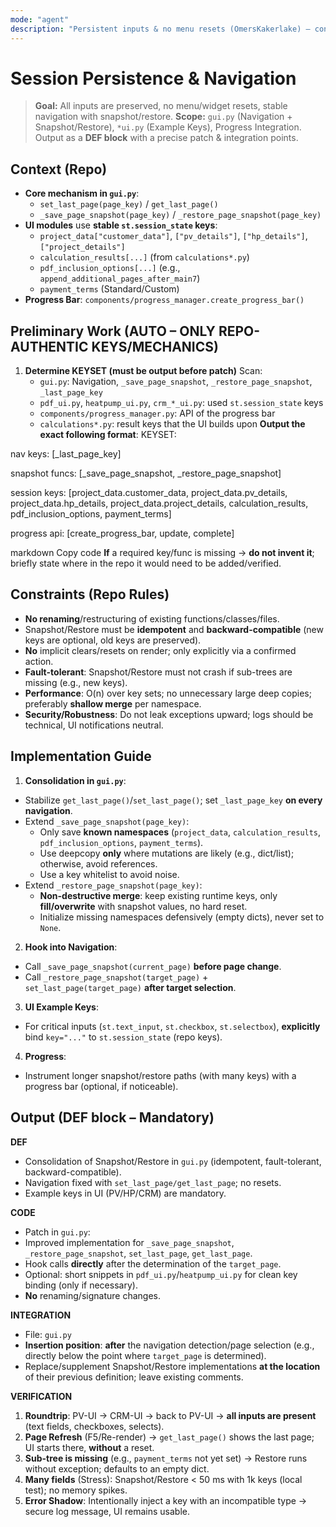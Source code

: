 ```yaml
---
mode: "agent"
description: "Persistent inputs & no menu resets (OmersKakerlake) – consolidate snapshot/restore, robust & stable"
---
```


# Session Persistence & Navigation

> **Goal:** All inputs are preserved, no menu/widget resets, stable navigation with snapshot/restore.
> **Scope:** `gui.py` (Navigation + Snapshot/Restore), `*ui.py` (Example Keys), Progress Integration. Output as a **DEF block** with a precise patch & integration points.

## Context (Repo)
- **Core mechanism in `gui.py`**:
  - `set_last_page(page_key)` / `get_last_page()`
  - `_save_page_snapshot(page_key)` / `_restore_page_snapshot(page_key)`
- **UI modules** use **stable `st.session_state` keys**:
  - `project_data["customer_data"]`, `["pv_details"]`, `["hp_details"]`, `["project_details"]`
  - `calculation_results[...]` (from `calculations*.py`)
  - `pdf_inclusion_options[...]` (e.g., `append_additional_pages_after_main7`)
  - `payment_terms` (Standard/Custom)
- **Progress Bar**: `components/progress_manager.create_progress_bar()`

## Preliminary Work (AUTO – ONLY REPO-AUTHENTIC KEYS/MECHANICS)
1) **Determine KEYSET (must be output before patch)**
   Scan:
   - `gui.py`: Navigation, `_save_page_snapshot`, `_restore_page_snapshot`, `_last_page_key`
   - `pdf_ui.py`, `heatpump_ui.py`, `crm_*_ui.py`: used `st.session_state` keys
   - `components/progress_manager.py`: API of the progress bar
   - `calculations*.py`: result keys that the UI builds upon
   **Output the exact following format**:
KEYSET:

nav keys: [_last_page_key]

snapshot funcs: [_save_page_snapshot, _restore_page_snapshot]

session keys: [project_data.customer_data, project_data.pv_details, project_data.hp_details, project_data.project_details, calculation_results, pdf_inclusion_options, payment_terms]

progress api: [create_progress_bar, update, complete]

markdown
Copy code
**If** a required key/func is missing → **do not invent it**; briefly state where in the repo it would need to be added/verified.

## Constraints (Repo Rules)
- **No renaming**/restructuring of existing functions/classes/files.
- Snapshot/Restore must be **idempotent** and **backward-compatible** (new keys are optional, old keys are preserved).
- **No** implicit clears/resets on render; only explicitly via a confirmed action.
- **Fault-tolerant**: Snapshot/Restore must not crash if sub-trees are missing (e.g., new keys).
- **Performance**: O(n) over key sets; no unnecessary large deep copies; preferably **shallow merge** per namespace.
- **Security/Robustness**: Do not leak exceptions upward; logs should be technical, UI notifications neutral.

## Implementation Guide
1) **Consolidation in `gui.py`**:
- Stabilize `get_last_page()`/`set_last_page()`; set `_last_page_key` **on every navigation**.
- Extend `_save_page_snapshot(page_key)`:
  - Only save **known namespaces** (`project_data`, `calculation_results`, `pdf_inclusion_options`, `payment_terms`).
  - Use deepcopy **only** where mutations are likely (e.g., dict/list); otherwise, avoid references.
  - Use a key whitelist to avoid noise.
- Extend `_restore_page_snapshot(page_key)`:
  - **Non-destructive merge**: keep existing runtime keys, only **fill/overwrite** with snapshot values, no hard reset.
  - Initialize missing namespaces defensively (empty dicts), never set to `None`.
2) **Hook into Navigation**:
- Call `_save_page_snapshot(current_page)` **before page change**.
- Call `_restore_page_snapshot(target_page)` + `set_last_page(target_page)` **after target selection**.
3) **UI Example Keys**:
- For critical inputs (`st.text_input`, `st.checkbox`, `st.selectbox`), **explicitly** bind `key="..."` to `st.session_state` (repo keys).
4) **Progress**:
- Instrument longer snapshot/restore paths (with many keys) with a progress bar (optional, if noticeable).

## Output (DEF block – Mandatory)
**DEF**
- Consolidation of Snapshot/Restore in `gui.py` (idempotent, fault-tolerant, backward-compatible).
- Navigation fixed with `set_last_page/get_last_page`; no resets.
- Example keys in UI (PV/HP/CRM) are mandatory.

**CODE**
- Patch in `gui.py`:
- Improved implementation for `_save_page_snapshot`, `_restore_page_snapshot`, `set_last_page`, `get_last_page`.
- Hook calls **directly** after the determination of the `target_page`.
- Optional: short snippets in `pdf_ui.py`/`heatpump_ui.py` for clean key binding (only if necessary).
- **No** renaming/signature changes.

**INTEGRATION**
- File: `gui.py`
- **Insertion position**: **after** the navigation detection/page selection (e.g., directly below the point where `target_page` is determined).
- Replace/supplement Snapshot/Restore implementations **at the location** of their previous definition; leave existing comments.

**VERIFICATION**
1) **Roundtrip**: PV-UI → CRM-UI → back to PV-UI → **all inputs are present** (text fields, checkboxes, selects).
2) **Page Refresh** (F5/Re-render) → `get_last_page()` shows the last page; UI starts there, **without** a reset.
3) **Sub-tree is missing** (e.g., `payment_terms` not yet set) → Restore runs without exception; defaults to an empty dict.
4) **Many fields** (Stress): Snapshot/Restore < 50 ms with 1k keys (local test); no memory spikes.
5) **Error Shadow**: Intentionally inject a key with an incompatible type → secure log message, UI remains usable.